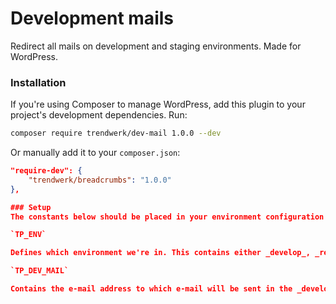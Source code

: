 Development mails
========

Redirect all mails on development and staging environments. Made for WordPress.

### Installation
If you're using Composer to manage WordPress, add this plugin to your project's development dependencies. Run:
```sh
composer require trendwerk/dev-mail 1.0.0 --dev
```

Or manually add it to your `composer.json`:
```json
"require-dev": {
	"trendwerk/breadcrumbs": "1.0.0"
},

### Setup
The constants below should be placed in your environment configuration file.

`TP_ENV`

Defines which environment we're in. This contains either _develop_, _release_ or _master_, depending on the Git branche the environment is linked to.

`TP_DEV_MAIL`

Contains the e-mail address to which e-mail will be sent in the _develop_ environment. In staging (_release_) environments, the e-mail will be sent to the e-mail address set in WordPress admin.
